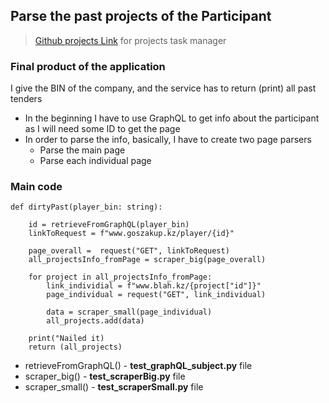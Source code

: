 ## Parse the past projects of the Participant

> [Github projects Link](https://github.com/users/Akadil/projects/8/views/1) for projects task manager


### Final product of the application

I give the BIN of the company, and the service has to return (print) all past tenders
- In the beginning I have to use GraphQL to get info about the participant as I will need some ID to get the page 
- In order to parse the info, basically, I have to create two page parsers
    - Parse the main page 
    - Parse each individual page


### Main code
```pseudocode
def dirtyPast(player_bin: string):

    id = retrieveFromGraphQL(player_bin)
    linkToRequest = f"www.goszakup.kz/player/{id}"

    page_overall =  request("GET", linkToRequest)
    all_projectsInfo_fromPage = scraper_big(page_overall)

    for project in all_projectsInfo_fromPage:
        link_individial = f"www.blah.kz/{project["id"]}"
        page_individual = request("GET", link_individual)

        data = scraper_small(page_individual)
        all_projects.add(data)

    print("Nailed it)
    return (all_projects)
```
- retrieveFromGraphQL() - <b>test_graphQL_subject.py</b> file
- scraper_big() - <b>test_scraperBig.py</b> file
- scraper_small() - <b>test_scraperSmall.py</b> file